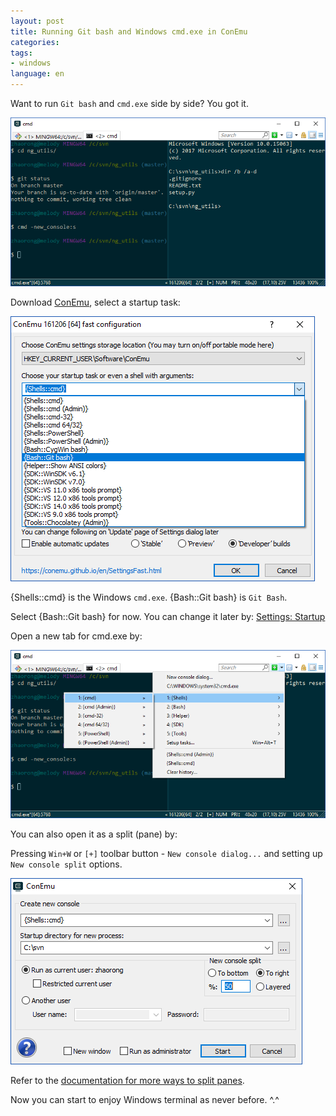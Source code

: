 ```yaml
---
layout: post
title: Running Git bash and Windows cmd.exe in ConEmu
categories: 
tags:
- windows
language: en
---
```


Want to run `Git bash` and `cmd.exe` side by side? You got it.

![Git bash and cmd in ConEmu](/images/2017/12/conemu_git_bash_and_cmd.png)

Download [ConEmu](https://conemu.github.io/), select a startup task:

![ConEmu config](/images/2017/12/conemu_first_start_config.png)

{Shells::cmd} is the Windows `cmd.exe`.
{Bash::Git bash} is `Git Bash`.

Select {Bash::Git bash} for now. You can change it later by: [Settings: Startup](https://conemu.github.io/en/SettingsStartup.html)

Open a new tab for cmd.exe by:

![ConEmu open new tab](/images/2017/12/conemu_open_new_tab.png)

You can also open it as a split (pane) by:

Pressing `Win+W` or `[+]` toolbar button - `New console dialog...` and setting
up `New console split` options.

![ConEnu new console split](/images/2017/12/conemu_new_console_split.png)

Refer to the [documentation for more ways to split panes](https://conemu.github.io/en/SplitScreen.html).

Now you can start to enjoy Windows terminal as never before. ^.^
